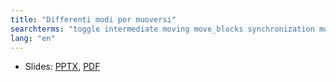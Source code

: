 ```yaml
---
title: "Differenti modi per muoversi"
searchterms: "toggle intermediate moving move_blocks synchronization motor_synchronization regulated_power unregulated_motor ramp_up ramp_down"
lang: "en"
---
```

 <ul>
 <li class="ng-binding">Slides:
 <a href="translations/en-us/intermediate/Differenti modi per muoversi..pptx">PPTX</a>,
 <a href="translations/en-us/intermediate/Differenti modi per muoversi..pdf">PDF</a>
 </li>
 </ul>
